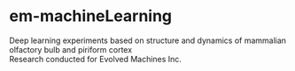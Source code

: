 em-machineLearning
==================

Deep learning experiments based on structure and dynamics of mammalian olfactory bulb and piriform cortex  
Research conducted for Evolved Machines Inc.
